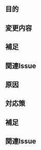 <!-- あくまでテンプレートなので必ずしもすべての項目を埋めなくてもいいです。 -->
<!-- featureの場合とfixの場合でテンプレートを使い分けてください。  -->

<!-- featureの場合 -->
## 目的
<!-- このprのゴール。ex) 表示を綺麗に見せるためにbulmaを導入する。 -->

## 変更内容
<!-- ビューの変更がある場合はスクショによる比較などがあるとわかりやすい -->

## 補足
<!-- レビューをする際に見てほしい点、ローカル環境で試す際の注意点、など -->

## 関連Issue
<!-- 関連するIssueを **#OOO** のような形で紐付けを行う。 -->



<!-- fixなどの修正の場合 -->
## 原因
<!-- 原因となっていた情報をかく。 -->

## 対応策
<!-- 原因に対してどのように対処を行なったのか。 -->

## 補足
<!-- レビューをする際に見てほしい点、ローカル環境で試す際の注意点、など -->

## 関連Issue
<!-- 関連するIssueを **#OOO** のような形で紐付けを行う。 -->
